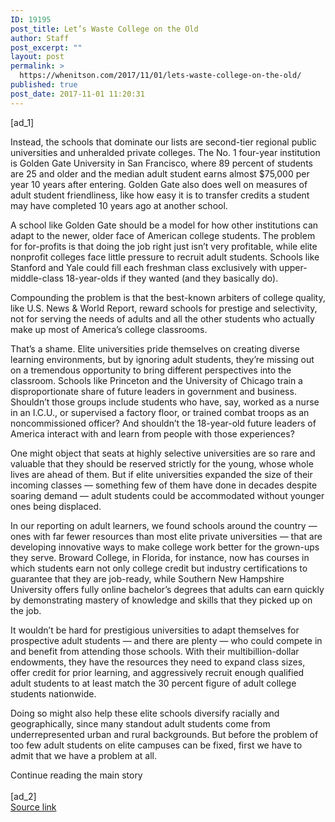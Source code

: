 ```yaml
---
ID: 19195
post_title: Let’s Waste College on the Old
author: Staff
post_excerpt: ""
layout: post
permalink: >
  https://whenitson.com/2017/11/01/lets-waste-college-on-the-old/
published: true
post_date: 2017-11-01 11:20:31
---
```

 [ad_1]
<br><div>
        <p class="story-body-text story-content" data-para-count="499" data-total-count="3028" id="story-continues-3">Instead, the schools that dominate our lists are second-tier regional public universities and unheralded private colleges. The No. 1 four-year institution is Golden Gate University in San Francisco, where 89 percent of students are 25 and older and the median adult student earns almost $75,000 per year 10 years after entering. Golden Gate also does well on measures of adult student friendliness, like how easy it is to transfer credits a student may have completed 10 years ago at another school.</p>

<p class="story-body-text story-content" data-para-count="451" data-total-count="3479">A school like Golden Gate should be a model for how other institutions can adapt to the newer, older face of American college students. The problem for for-profits is that doing the job right just isn’t very profitable, while elite nonprofit colleges face little pressure to recruit adult students. Schools like Stanford and Yale could fill each freshman class exclusively with upper-middle-class 18-year-olds if they wanted (and they basically do).</p><p class="story-body-text story-content" data-para-count="275" data-total-count="3754">Compounding the problem is that the best-known arbiters of college quality, like U.S. News & World Report, reward schools for prestige and selectivity, not for serving the needs of adults and all the other students who actually make up most of America’s college classrooms.</p><p class="story-body-text story-content" data-para-count="654" data-total-count="4408">That’s a shame. Elite universities pride themselves on creating diverse learning environments, but by ignoring adult students, they’re missing out on a tremendous opportunity to bring different perspectives into the classroom. Schools like Princeton and the University of Chicago train a disproportionate share of future leaders in government and business. Shouldn’t those groups include students who have, say, worked as a nurse in an I.C.U., or supervised a factory floor, or trained combat troops as an noncommissioned officer? And shouldn’t the 18-year-old future leaders of America interact with and learn from people with those experiences?</p><p class="story-body-text story-content" data-para-count="394" data-total-count="4802">One might object that seats at highly selective universities are so rare and valuable that they should be reserved strictly for the young, whose whole lives are ahead of them. But if elite universities expanded the size of their incoming classes — something few of them have done in decades despite soaring demand — adult students could be accommodated without younger ones being displaced.</p><p class="story-body-text story-content" data-para-count="603" data-total-count="5405">In our reporting on adult learners, we found schools around the country — ones with far fewer resources than most elite private universities — that are developing innovative ways to make college work better for the grown-ups they serve. Broward College, in Florida, for instance, now has courses in which students earn not only college credit but industry certifications to guarantee that they are job-ready, while Southern New Hampshire University offers fully online bachelor’s degrees that adults can earn quickly by demonstrating mastery of knowledge and skills that they picked up on the job.</p>
<p class="story-body-text story-content" data-para-count="461" data-total-count="5866">It wouldn’t be hard for prestigious universities to adapt themselves for prospective adult students — and there are plenty — who could compete in and benefit from attending those schools. With their multibillion-dollar endowments, they have the resources they need to expand class sizes, offer credit for prior learning, and aggressively recruit enough qualified adult students to at least match the 30 percent figure of adult college students nationwide.</p><p class="story-body-text story-content" data-para-count="309" data-total-count="6175">Doing so might also help these elite schools diversify racially and geographically, since many standout adult students come from underrepresented urban and rural backgrounds. But before the problem of too few adult students on elite campuses can be fixed, first we have to admit that we have a problem at all.</p>Continue reading the main story
    </div>
<br>[ad_2]
<br><a href="https://www.nytimes.com/2017/10/31/opinion/adult-learners-college.html?partner=rss&#038;emc=rss">Source link </a>